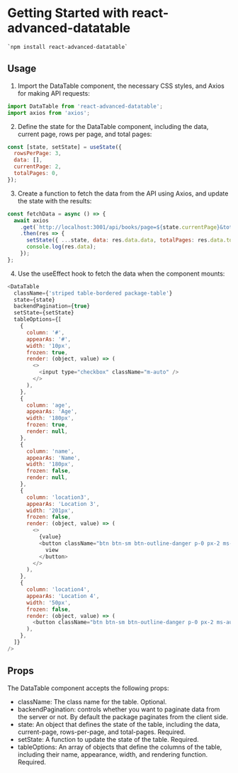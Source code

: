 # Getting Started with react-advanced-datatable

    `npm install react-advanced-datatable`


## Usage
1. Import the DataTable component, the necessary CSS styles, and Axios for making API requests:
```javascript
import DataTable from 'react-advanced-datatable';
import axios from 'axios';
```
2. Define the state for the DataTable component, including the data, current page, rows per page, and total pages:
```javascript
const [state, setState] = useState({
  rowsPerPage: 3,
  data: [],
  currentPage: 2,
  totalPages: 0,
});
```

3. Create a function to fetch the data from the API using Axios, and update the state with the results:
```javascript
const fetchData = async () => {
  await axios
    .get(`http://localhost:3001/api/books/page=${state.currentPage}&total=${state.rowsPerPage}`)
    .then(res => {
      setState({ ...state, data: res.data.data, totalPages: res.data.total });
      console.log(res.data);
    });
};
```
4. Use the useEffect hook to fetch the data when the component mounts:
```javascript
<DataTable
  className={'striped table-bordered package-table'}
  state={state}
  backendPagination={true}
  setState={setState}
  tableOptions={[
    {
      column: '#',
      appearAs: '#',
      width: '10px',
      frozen: true,
      render: (object, value) => (
        <>
          <input type="checkbox" className="m-auto" />
        </>
      ),
    },
    {
      column: 'age',
      appearAs: 'Age',
      width: '180px',
      frozen: true,
      render: null,
    },
    {
      column: 'name',
      appearAs: 'Name',
      width: '180px',
      frozen: false,
      render: null,
    },
    {
      column: 'location3',
      appearAs: 'Location 3',
      width: '201px',
      frozen: false,
      render: (object, value) => (
        <>
          {value}
          <button className="btn btn-sm btn-outline-danger p-0 px-2 ms-auto" onClick={() => console.log(value)}>
            view
          </button>
        </>
      ),
    },
    {
      column: 'location4',
      appearAs: 'Location 4',
      width: '50px',
      frozen: false,
      render: (object, value) => (
        <button className="btn btn-sm btn-outline-danger p-0 px-2 ms-auto">{value}</button>
      ),
    },
  ]}
/>
```

## Props
The DataTable component accepts the following props:

* className: The class name for the table. Optional.
* backendPagination: controls whether you want to paginate data from the server or not.  By default the package paginates from the client side.
* state: An object that defines the state of the table, including the data, current-page, rows-per-page, and  total-pages. Required.
* setState: A function to update the state of the table. Required.
* tableOptions: An array of objects that define the columns of the table, including their name, appearance, width, and rendering function. Required.
